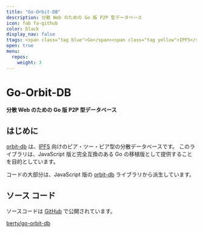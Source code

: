 ```yaml
---
title: "Go-Orbit-DB"
description: 分散 Web のための Go 版 P2P 型データベース
icon: fab fa-github
color: black
display_nav: false
ttags: <span class="tag blue">Go</span><span class="tag yellow">IPFS</span><span class="tag blue">Libp2p</span><span class="tag pink">CRDT</span>
open: true
menu:
  repos:
    weight: 3
---
```


# Go-Orbit-DB

**分散 Web のための Go 版 P2P 型データベース**

## はじめに

[orbit-db](https://github.com/orbitdb/orbit-db) は、[IPFS](https://github.com/ipfs/ipfs) 向けのピア・ツー・ピア型の分散データベースです。 このライブラリは、JavaScript 版と完全互換のある Go の移植版として提供することを目的としています。

コードの大部分は、JavaScript 版の [orbit-db](https://github.com/orbitdb/orbit-db) ライブラリから派生しています。

## ソース コード
ソースコードは [GitHub](https://github.com/berty/go-orbit-db) で公開されています。

<a class="btn btn-bty btn-grack" href="https://github.com/berty/go-orbit-db"><i class="fab fa-github"></i>berty/go-orbit-db</a>
